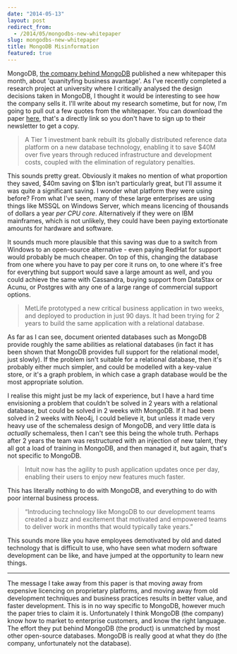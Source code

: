 ```yaml
---
date: "2014-05-13"
layout: post
redirect_from:
  - /2014/05/mongodbs-new-whitepaper
slug: mongodbs-new-whitepaper
title: MongoDB Misinformation
featured: true
---
```


MongoDB, [the company behind MongoDB](http://www.mongodb.com/press/10gen-announces-company-name-change-mongodb-inc) published a new whitepaper this month, about 'quanityfing business avantage'. As I've recently completed a research project at university where I critically analysed the design decisions taken in MongoDB, I thought it would be interesting to see how the company sells it. I'll write about my research sometime, but for now, I'm going to pull out a few quotes from the whitepaper. You can download the paper [here](http://info.mongodb.com/rs/mongodb/images/MongoDB_Quantifying_BizAdvantage.pdf), that's a directly link so you don't have to sign up to their newsletter to get a copy.

> A Tier 1 investment bank rebuilt its globally distributed reference data platform on a new database technology, enabling it to save \$40M over five years through reduced infrastructure and development costs, coupled with the elimination of regulatory penalties.

This sounds pretty great. Obviously it makes no mention of what proportion they saved, $40m saving on $1bn isn't particularly great, but I'll assume it was quite a significant saving. I wonder what platform they were using before? From what I've seen, many of these large enterprises are using things like MSSQL on Windows Server, which means licencing of thousands of dollars a year _per CPU core_. Alternatively if they were on IBM mainframes, which is not unlikely, they could have been paying extortionate amounts for hardware and software.

It sounds much more plausible that this saving was due to a switch from Windows to an open-source alternative - even paying RedHat for support would probably be much cheaper. On top of this, changing the database from one where you have to pay per core it runs on, to one where it's free for everything but support would save a large amount as well, and you could achieve the same with Cassandra, buying support from DataStax or Acunu, or Postgres with any one of a large range of commercial support options.

> MetLife prototyped a new critical business application in two weeks, and deployed to production in just 90 days. It had been trying for 2 years to build the same application with a relational database.

As far as I can see, document oriented databases such as MongoDB provide roughly the same abilities as relational databases (in fact it has been shown that MongoDB provides full support for the relational model, just slowly). If the problem isn't suitable for a relational database, then it's probably either much simpler, and could be modelled with a key-value store, or it's a graph problem, in which case a graph database would be the most appropriate solution.

I realise this might just be my lack of experience, but I have a hard time envisioning a problem that couldn't be solved in 2 years with a relational database, but could be solved in 2 weeks with MongoDB. If it had been solved in 2 weeks with Neo4j, I could believe it, but unless it made very heavy use of the schemaless design of MongoDB, and very little data is _actually_ schemaless, then I can't see this being the whole truth. Perhaps after 2 years the team was restructured with an injection of new talent, they all got a load of training in MongoDB, and then managed it, but again, that's not specific to MongoDB.

> Intuit now has the agility to push application updates once per day, enabling their users to enjoy new features much faster.

This has literally nothing to do with MongoDB, and everything to do with poor internal business process.

> “Introducing technology like MongoDB to our development teams created a buzz and excitement that motivated and empowered teams to deliver work in months that would typically take years.”

This sounds more like you have employees demotivated by old and dated technology that is difficult to use, who have seen what modern software development can be like, and have jumped at the opportunity to learn new things.

---

The message I take away from this paper is that moving away from expensive licencing on proprietary platforms, and moving away from old development techniques and business practices results in better value, and faster development. This is in no way specific to MongoDB, however much the paper tries to claim it is. Unfortunately I think MongoDB (the company) know how to market to enterprise customers, and know the right language. The effort they put behind MongoDB (the product) is unmatched by most other open-source databases. MongoDB is really good at what they do (the company, unfortunately not the database).

